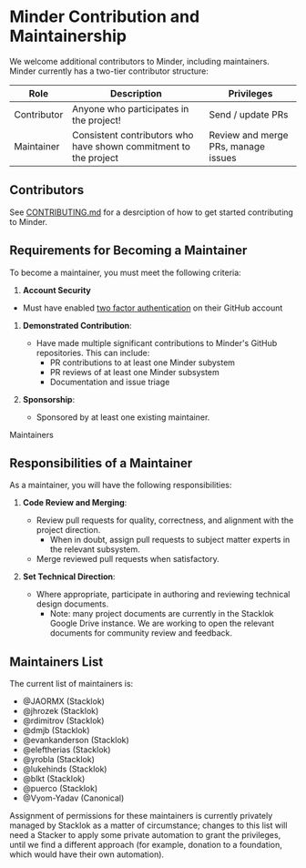 # Minder Contribution and Maintainership

We welcome additional contributors to Minder, including maintainers. Minder
currently has a two-tier contributor structure:

| Role        | Description                                                      | Privileges                          |
| ----------- | ---------------------------------------------------------------- | ----------------------------------- |
| Contributor | Anyone who participates in the project!                          | Send / update PRs                   |
| Maintainer  | Consistent contributors who have shown commitment to the project | Review and merge PRs, manage issues |

## Contributors

See [CONTRIBUTING.md](./CONTRIBUTING.md) for a desrciption of how to get started
contributing to Minder.

## Requirements for Becoming a Maintainer

To become a maintainer, you must meet the following criteria:

1. **Account Security**

- Must have enabled
  [two factor authentication](https://docs.github.com/en/authentication/securing-your-account-with-two-factor-authentication-2fa/about-two-factor-authentication)
  on their GitHub account

1. **Demonstrated Contribution**:

   - Have made multiple significant contributions to Minder's GitHub
     repositories. This can include:
     - PR contributions to at least one Minder subystem
     - PR reviews of at least one Minder subsystem
     - Documentation and issue triage

1. **Sponsorship**:

   - Sponsored by at least one existing maintainer.

Maintainers

## Responsibilities of a Maintainer

As a maintainer, you will have the following responsibilities:

1. **Code Review and Merging**:

   - Review pull requests for quality, correctness, and alignment with the
     project direction.
     - When in doubt, assign pull requests to subject matter experts in the
       relevant subsystem.
   - Merge reviewed pull requests when satisfactory.

1. **Set Technical Direction**:

   - Where appropriate, participate in authoring and reviewing technical design
     documents.
     - Note: many project documents are currently in the Stacklok Google Drive
       instance. We are working to open the relevant documents for community
       review and feedback.

## Maintainers List

The current list of maintainers is:

- @JAORMX (Stacklok)
- @jhrozek (Stacklok)
- @rdimitrov (Stacklok)
- @dmjb (Stacklok)
- @evankanderson (Stacklok)
- @eleftherias (Stacklok)
- @yrobla (Stacklok)
- @lukehinds (Stacklok)
- @blkt (Stacklok)
- @puerco (Stacklok)
- @Vyom-Yadav (Canonical)

Assignment of permissions for these maintainers is currently privately managed
by Stacklok as a matter of circumstance; changes to this list will need a
Stacker to apply some private automation to grant the privileges, until we find
a different approach (for example, donation to a foundation, which would have
their own automation).
